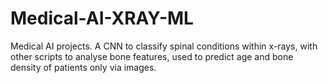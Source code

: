# Medical-AI-XRAY-ML
Medical AI projects. A CNN to classify spinal conditions within x-rays, with other scripts to analyse bone features, used to predict age and bone density of patients only via images. 
